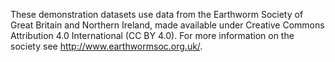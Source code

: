 These demonstration datasets use data from the Earthworm Society of Great Britain and Northern Ireland, made available under Creative Commons Attribution 4.0 International (CC BY 4.0). For more information on the society see http://www.earthwormsoc.org.uk/.


